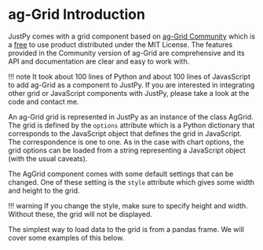 # ag-Grid Introduction

JustPy comes with a grid component based on [ag-Grid Community](https://www.ag-grid.com/) which is a [free](https://www.ag-grid.com/license-pricing.php) to use product distributed under the MIT License. The features provided in the Community version of ag-Grid are comprehensive and its API and documentation are clear and easy to work with. 

!!! note
    It took about 100 lines of Python and about 100 lines of JavasScript to add ag-Grid as a component to JustPy. If you are interested in integrating other grid or JavaScript components with JustPy, please take a look at the code and contact me.
 
An ag-Grid grid is represented in JustPy as an instance of the class AgGrid. The grid is defined by the `options` attribute which is a Python dictionary that corresponds to the JavaScript object that defines the grid in JavaScript. The correspondence is one to one. As in the case with chart options, the grid options can be loaded from a string representing a JavaScript object (with the usual caveats).

The AgGrid component comes with some default settings that can be changed. One of these setting is the `style` attribute which gives some width and height to the grid. 

!!! warning
    If you change the style, make sure to specify height and width. Without these, the grid will not be displayed.

The simplest way to load data to the grid is from a pandas frame. We will cover some examples of this below.

